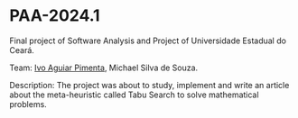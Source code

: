 # PAA-2024.1

Final project of Software Analysis and Project of Universidade Estadual do Ceará.

Team: [Ivo Aguiar Pimenta](https://github.com/IvoAP), Michael Silva de Souza.

Description: The project was about to study, implement and write an article about the meta-heuristic called Tabu Search to solve mathematical problems.
